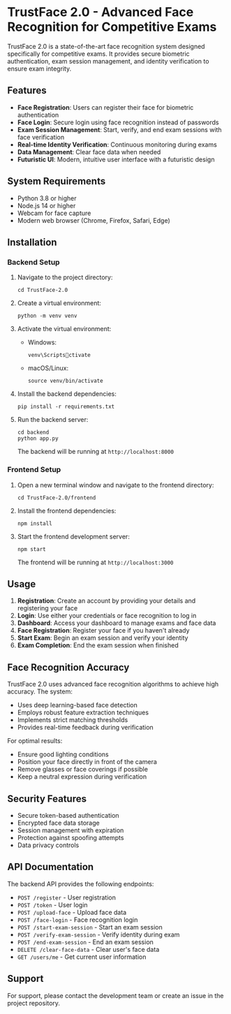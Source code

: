 
# TrustFace 2.0 - Advanced Face Recognition for Competitive Exams

TrustFace 2.0 is a state-of-the-art face recognition system designed specifically for competitive exams. It provides secure biometric authentication, exam session management, and identity verification to ensure exam integrity.

## Features

- **Face Registration**: Users can register their face for biometric authentication
- **Face Login**: Secure login using face recognition instead of passwords
- **Exam Session Management**: Start, verify, and end exam sessions with face verification
- **Real-time Identity Verification**: Continuous monitoring during exams
- **Data Management**: Clear face data when needed
- **Futuristic UI**: Modern, intuitive user interface with a futuristic design

## System Requirements

- Python 3.8 or higher
- Node.js 14 or higher
- Webcam for face capture
- Modern web browser (Chrome, Firefox, Safari, Edge)

## Installation

### Backend Setup

1. Navigate to the project directory:
   ```
   cd TrustFace-2.0
   ```

2. Create a virtual environment:
   ```
   python -m venv venv
   ```

3. Activate the virtual environment:
   - Windows:
     ```
     venv\Scriptsctivate
     ```
   - macOS/Linux:
     ```
     source venv/bin/activate
     ```

4. Install the backend dependencies:
   ```
   pip install -r requirements.txt
   ```

5. Run the backend server:
   ```
   cd backend
   python app.py
   ```

   The backend will be running at `http://localhost:8000`

### Frontend Setup

1. Open a new terminal window and navigate to the frontend directory:
   ```
   cd TrustFace-2.0/frontend
   ```

2. Install the frontend dependencies:
   ```
   npm install
   ```

3. Start the frontend development server:
   ```
   npm start
   ```

   The frontend will be running at `http://localhost:3000`

## Usage

1. **Registration**: Create an account by providing your details and registering your face
2. **Login**: Use either your credentials or face recognition to log in
3. **Dashboard**: Access your dashboard to manage exams and face data
4. **Face Registration**: Register your face if you haven't already
5. **Start Exam**: Begin an exam session and verify your identity
6. **Exam Completion**: End the exam session when finished

## Face Recognition Accuracy

TrustFace 2.0 uses advanced face recognition algorithms to achieve high accuracy. The system:

- Uses deep learning-based face detection
- Employs robust feature extraction techniques
- Implements strict matching thresholds
- Provides real-time feedback during verification

For optimal results:
- Ensure good lighting conditions
- Position your face directly in front of the camera
- Remove glasses or face coverings if possible
- Keep a neutral expression during verification

## Security Features

- Secure token-based authentication
- Encrypted face data storage
- Session management with expiration
- Protection against spoofing attempts
- Data privacy controls

## API Documentation

The backend API provides the following endpoints:

- `POST /register` - User registration
- `POST /token` - User login
- `POST /upload-face` - Upload face data
- `POST /face-login` - Face recognition login
- `POST /start-exam-session` - Start an exam session
- `POST /verify-exam-session` - Verify identity during exam
- `POST /end-exam-session` - End an exam session
- `DELETE /clear-face-data` - Clear user's face data
- `GET /users/me` - Get current user information

## Support

For support, please contact the development team or create an issue in the project repository.
